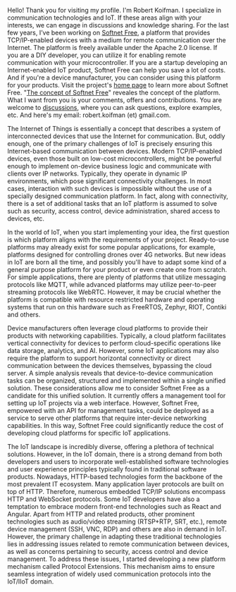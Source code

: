 Hello! Thank you for visiting my profile. I'm Robert Koifman. I specialize in communication technologies and IoT. If these areas align with your interests, we can engage in discussions and knowledge sharing. For the last few years, I’ve been working on [Softnet Free](https://github.com/softnet-free), a platform that provides TCP/IP-enabled devices with a medium for remote communication over the Internet. The platform is freely available under the Apache 2.0 license. If you are a DIY developer, you can utilize it for enabling remote communication with your microcontroller. If you are a startup developing an Internet-enabled IoT product, Softnet Free can help you save a lot of costs. And if you're a device manufacturer, you can consider using this platform for your products. Visit the project's [home page](https://github.com/softnet-free) to learn more about Softnet Free. "[The concept of Softnet Free](https://github.com/orgs/Softnet-Free/discussions/2)" reveales the concept of the platform. What I want from you is your comments, offers and contributions. You are welcome to [discussions](https://github.com/orgs/Softnet-Free/discussions), where you can ask questions, explore examples, etc. And here's my email: robert.koifman (et) gmail.com.

The Internet of Things is essentially a concept that describes a system of interconnected devices that use the Internet for communication. But, oddly enough, one of the primary challenges of IoT is precisely ensuring this Internet-based communication between devices. Modern TCP/IP-enabled devices, even those built on low-cost microcontrollers, might be powerful enough to implement on-device business logic and communicate with clients over IP networks. Typically, they operate in dynamic IP environments, which pose significant connectivity challenges. In most cases, interaction with such devices is impossible without the use of a specially designed communication platform. In fact, along with connectivity, there is a set of additional tasks that an IoT platform is assumed to solve such as security, access control, device administration, shared access to devices, etc.  

In the world of IoT, when you start implementing your idea, the first question is which platform aligns with the requirements of your project. Ready-to-use platforms may already exist for some popular applications, for example, platforms designed for controlling drones over 4G networks. But new ideas in IoT are born all the time, and possibly you'll have to adapt some kind of a general purpose platform for your product or even create one from scratch. For simple applications, there are plenty of platforms that utilize messaging protocols like MQTT, while advanced platforms may utilize peer-to-peer streaming protocols like WebRTC. However, it may be crucial whether the platform is compatible with resource restricted hardware and operating systems that run on this hardware such as FreeRTOS, Zephyr, RIOT, Contiki and others.  

Device manufacturers often leverage cloud platforms to provide their products with networking capabilities. Typically, a cloud platform facilitates vertical connectivity for devices to perform cloud-specific operations like data storage, analytics, and AI. However, some IoT applications may also require the platform to support horizontal connectivity or direct communication between the devices themselves, bypassing the cloud server. A simple analysis reveals that device-to-device communication tasks can be organized, structured and implemented within a single unified solution. These considerations allow me to consider Softnet Free as a candidate for this unified solution. It currently offers a management tool for setting up IoT projects via a web interface. However, Softnet Free, empowered with an API for management tasks, could be deployed as a service to serve other platforms that require inter-device networking capabilities. In this way, Softnet Free could significantly reduce the cost of developing cloud platforms for specific IoT applications.  

The IoT landscape is incredibly diverse, offering a plethora of technical solutions. However, in the IoT domain, there is a strong demand from both developers and users to incorporate well-established software technologies and user experience principles typically found in traditional software products. Nowadays, HTTP-based technologies form the backbone of the most prevalent IT ecosystem. Many application layer protocols are built on top of HTTP. Therefore, numerous embedded TCP/IP solutions encompass HTTP and WebSocket protocols. Some IoT developers have also a temptation to embrace modern front-end technologies such as React and Angular. Apart from HTTP and related products, other prominent technologies such as audio/video streaming (RTSP+RTP, SRT, etc.), remote device management (SSH, VNC, RDP) and others are also in demand in IoT. However, the primary challenge in adapting these traditional technologies lies in addressing issues related to remote communication between devices, as well as concerns pertaining to security, access control and device management. To address these issues, I started developing a new platform mechanism called Protocol Extensions. This mechanism aims to ensure seamless integration of widely used communication protocols into the IoT/IIoT domain.

<!--
**Robert-Koifman/robert-koifman** is a ✨ _special_ ✨ repository because its `README.md` (this file) appears on your GitHub profile.

Here are some ideas to get you started:

- 🔭 I’m currently working on ...
- 🌱 I’m currently learning ...
- 👯 I’m looking to collaborate on ...
- 🤔 I’m looking for help with ...
- 💬 Ask me about ...
- 📫 How to reach me: ...
- 😄 Pronouns: ...
- ⚡ Fun fact: ...
-->
